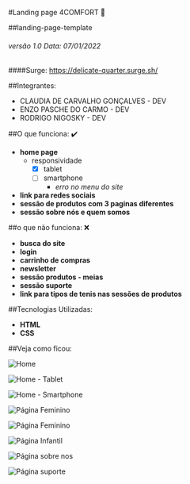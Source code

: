 #Landing page 4COMFORT :athletic_shoe:	

##landing-page-template
###### versão 1.0 Data: 07/01/2022

####Surge: 
https://delicate-quarter.surge.sh/

##Integrantes: 

* CLAUDIA DE CARVALHO GONÇALVES - DEV
* ENZO PASCHE DO CARMO - DEV
* RODRIGO NIGOSKY - DEV


##O que funciona:  :heavy_check_mark:

* **home page**
  * responsividade
    - [x] tablet
    - [ ] smartphone 
        - *erro no menu do site*
* **link para redes sociais** 
* **sessão de produtos com 3 paginas diferentes**
* **sessão sobre nós e quem somos**


##o que não funciona: :x:

* **busca do site**
* **login** 
* **carrinho de compras**
* **newsletter**
* **sessão produtos - meias**
* **sessão suporte**
* **link para tipos de tenis nas sessões de produtos** 

##Tecnologias Utilizadas:
* **HTML**
* **CSS**

##Veja como ficou:

![Home](https://images2.imgbox.com/40/7d/RUiDRgzW_o.png)

![Home - Tablet](https://images2.imgbox.com/0b/f9/v0kXdNuP_o.png)

![Home - Smartphone](https://images2.imgbox.com/5e/c9/o1R2DxCU_o.png)

![Página Feminino](https://images2.imgbox.com/4e/7e/tIvJ3YuC_o.png)

![Página Feminino](https://images2.imgbox.com/dc/8c/8h8g9DQ0_o.png)

![Página Infantil](https://images2.imgbox.com/7c/a2/d16M3EIi_o.png)

![Página sobre nos](https://images2.imgbox.com/66/c7/lUZJuTPk_o.png)

![Página suporte](https://images2.imgbox.com/27/e3/I6GFSG1K_o.png)



